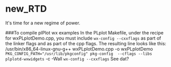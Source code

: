 # new_RTD
It's time for a new regime of power.

###To compile plPlot wx examples
In the PLplot Makefile, under the recipe for wxPLplotDemo.cpp, you must include `wx-config --cxxflags` as part of the linker flags and as part of the cpp flags. The resulting line looks like this:
/usr/bin/x86_64-linux-gnu-g++ wxPLplotDemo.cpp -o wxPLplotDemo  `PKG_CONFIG_PATH="/usr/lib/pkgconfig" pkg-config  --cflags --libs plplotd-wxwidgets` -c -Wall `wx-config --cxxflags`
See dat?
